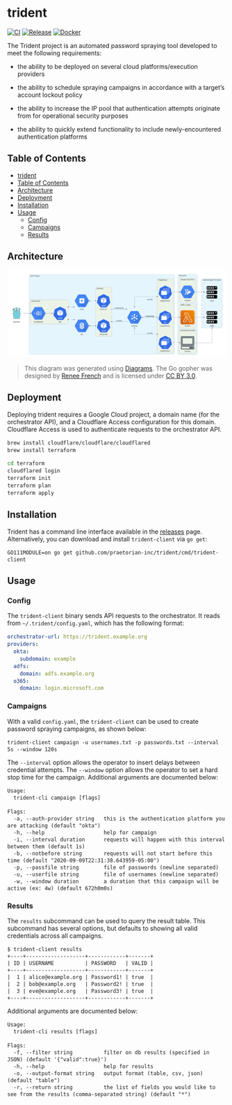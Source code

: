 # trident

[![CI](https://github.com/praetorian-inc/trident/workflows/CI/badge.svg)](https://github.com/praetorian-inc/trident/actions?query=branch%3Adevelopment)
[![Release](https://github.com/praetorian-inc/trident/workflows/Release/badge.svg)](https://github.com/praetorian-inc/trident/releases)
[![Docker](https://github.com/praetorian-inc/trident/workflows/Docker/badge.svg)](https://gcr.io/praetorian-red-team-public)

The Trident project is an automated password spraying tool developed to meet the
following requirements:

* the ability to be deployed on several cloud platforms/execution providers

* the ability to schedule spraying campaigns in accordance with a target’s
  account lockout policy

* the ability to increase the IP pool that authentication attempts originate
  from for operational security purposes

* the ability to quickly extend functionality to include newly-encountered
  authentication platforms

## Table of Contents

   * [trident](#trident)
   * [Table of Contents](#table-of-contents)
   * [Architecture](#architecture)
   * [Deployment](#deployment)
   * [Installation](#installation)
   * [Usage](#usage)
      * [Config](#config)
      * [Campaigns](#campaigns)
      * [Results](#results)

## Architecture

![Architecture diagram](docs/architecture.png)

> This diagram was generated using [Diagrams](https://diagrams.mingrammer.com).
> The Go gopher was designed by [Renee French](http://reneefrench.blogspot.com/)
> and is licensed under [CC BY 3.0](https://creativecommons.org/licenses/by/3.0).

## Deployment

Deploying trident requires a Google Cloud project, a domain name (for the orchestrator
API), and a Cloudflare Access configuration for this domain. Cloudflare Access is
used to authenticate requests to the orchestrator API.

```bash
brew install cloudflare/cloudflare/cloudflared
brew install terraform
```

```bash
cd terraform
cloudflared login
terraform init
terraform plan
terraform apply
```

## Installation

Trident has a command line interface available in the
[releases](https://github.com/praetorian-inc/trident/releases) page.
Alternatively, you can download and install `trident-client` via `go get`:

```
GO111MODULE=on go get github.com/praetorian-inc/trident/cmd/trident-client
```

## Usage

### Config

The `trident-client` binary sends API requests to the orchestrator. It reads
from `~/.trident/config.yaml`, which has the following format:

```yaml
orchestrator-url: https://trident.example.org
providers:
  okta:
    subdomain: example
  adfs:
    domain: adfs.example.org
  o365:
    domain: login.microsoft.com
```

### Campaigns

With a valid `config.yaml`, the `trident-client` can be used to create password
spraying campaigns, as shown below:

```
trident-client campaign -u usernames.txt -p passwords.txt --interval 5s --window 120s
```

The `--interval` option allows the operator to insert delays between credential
attempts. The `--window` option allows the operator to set a hard stop time for
the campaign. Additional arguments are documented below:

```
Usage:
  trident-cli campaign [flags]

Flags:
  -a, --auth-provider string   this is the authentication platform you are attacking (default "okta")
  -h, --help                   help for campaign
  -i, --interval duration      requests will happen with this interval between them (default 1s)
  -b, --notbefore string       requests will not start before this time (default "2020-09-09T22:31:38.643959-05:00")
  -p, --passfile string        file of passwords (newline separated)
  -u, --userfile string        file of usernames (newline separated)
  -w, --window duration        a duration that this campaign will be active (ex: 4w) (default 672h0m0s)
```

### Results

The `results` subcommand can be used to query the result table. This subcommand
has several options, but defaults to showing all valid credentials across all
campaigns.

```
$ trident-client results
+----+-------------------+------------+-------+
| ID | USERNAME          | PASSWORD   | VALID |
+----+-------------------+------------+-------+
|  1 | alice@example.org | Password1! | true  |
|  2 | bob@example.org   | Password2! | true  |
|  3 | eve@example.org   | Password3! | true  |
+----+-------------------+------------+-------+
```

Additional arguments are documented below:

```
Usage:
  trident-cli results [flags]

Flags:
  -f, --filter string          filter on db results (specified in JSON) (default '{"valid":true}')
  -h, --help                   help for results
  -o, --output-format string   output format (table, csv, json) (default "table")
  -r, --return string          the list of fields you would like to see from the results (comma-separated string) (default "*")
```

